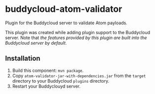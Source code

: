 buddycloud-atom-validator
==========================

Plugin for the Buddycloud server to validate Atom payloads. 

This plugin was created while adding plugin support to the
Buddycloud server. Note that *the features provided by this 
plugin are built into the Buddycloud server by default*. 

Installation
---------

1. Build this component: `mvn package`.
2. Copy `atom-validator-jar-with-dependencies.jar` from the `target` directory to your Buddycloud `plugins` directory.
3. Restart your Buddyclouyd server.
